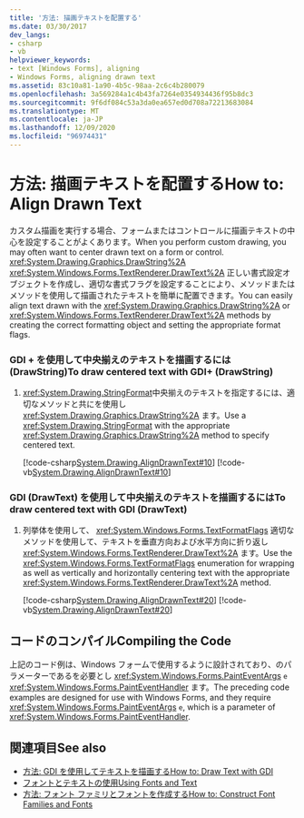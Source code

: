 ```yaml
---
title: '方法: 描画テキストを配置する'
ms.date: 03/30/2017
dev_langs:
- csharp
- vb
helpviewer_keywords:
- text [Windows Forms], aligning
- Windows Forms, aligning drawn text
ms.assetid: 83c10a81-1a90-4b5c-98aa-2c6c4b280079
ms.openlocfilehash: 3a569284a1c4b43fa7264e0354934436f95b8dc3
ms.sourcegitcommit: 9f6df084c53a3da0ea657ed0d708a72213683084
ms.translationtype: MT
ms.contentlocale: ja-JP
ms.lasthandoff: 12/09/2020
ms.locfileid: "96974431"
---
```

# <a name="how-to-align-drawn-text"></a><span data-ttu-id="37acd-102">方法: 描画テキストを配置する</span><span class="sxs-lookup"><span data-stu-id="37acd-102">How to: Align Drawn Text</span></span>
<span data-ttu-id="37acd-103">カスタム描画を実行する場合、フォームまたはコントロールに描画テキストの中心を設定することがよくあります。</span><span class="sxs-lookup"><span data-stu-id="37acd-103">When you perform custom drawing, you may often want to center drawn text on a form or control.</span></span> <span data-ttu-id="37acd-104"><xref:System.Drawing.Graphics.DrawString%2A> <xref:System.Windows.Forms.TextRenderer.DrawText%2A> 正しい書式設定オブジェクトを作成し、適切な書式フラグを設定することにより、メソッドまたはメソッドを使用して描画されたテキストを簡単に配置できます。</span><span class="sxs-lookup"><span data-stu-id="37acd-104">You can easily align text drawn with the <xref:System.Drawing.Graphics.DrawString%2A> or <xref:System.Windows.Forms.TextRenderer.DrawText%2A> methods by creating the correct formatting object and setting the appropriate format flags.</span></span>  
  
### <a name="to-draw-centered-text-with-gdi-drawstring"></a><span data-ttu-id="37acd-105">GDI + を使用して中央揃えのテキストを描画するには (DrawString)</span><span class="sxs-lookup"><span data-stu-id="37acd-105">To draw centered text with GDI+ (DrawString)</span></span>  
  
1. <span data-ttu-id="37acd-106"><xref:System.Drawing.StringFormat>中央揃えのテキストを指定するには、適切なメソッドと共にを使用し <xref:System.Drawing.Graphics.DrawString%2A> ます。</span><span class="sxs-lookup"><span data-stu-id="37acd-106">Use a <xref:System.Drawing.StringFormat> with the appropriate <xref:System.Drawing.Graphics.DrawString%2A> method to specify centered text.</span></span>  
  
     [!code-csharp[System.Drawing.AlignDrawnText#10](~/samples/snippets/csharp/VS_Snippets_Winforms/System.Drawing.AlignDrawnText/CS/Form1.cs#10)]
     [!code-vb[System.Drawing.AlignDrawnText#10](~/samples/snippets/visualbasic/VS_Snippets_Winforms/System.Drawing.AlignDrawnText/VB/Form1.vb#10)]  
  
### <a name="to-draw-centered-text-with-gdi-drawtext"></a><span data-ttu-id="37acd-107">GDI (DrawText) を使用して中央揃えのテキストを描画するには</span><span class="sxs-lookup"><span data-stu-id="37acd-107">To draw centered text with GDI (DrawText)</span></span>  
  
1. <span data-ttu-id="37acd-108">列挙体を使用して、 <xref:System.Windows.Forms.TextFormatFlags> 適切なメソッドを使用して、テキストを垂直方向および水平方向に折り返し <xref:System.Windows.Forms.TextRenderer.DrawText%2A> ます。</span><span class="sxs-lookup"><span data-stu-id="37acd-108">Use the <xref:System.Windows.Forms.TextFormatFlags> enumeration for wrapping as well as vertically and horizontally centering text with the appropriate <xref:System.Windows.Forms.TextRenderer.DrawText%2A> method.</span></span>  
  
     [!code-csharp[System.Drawing.AlignDrawnText#20](~/samples/snippets/csharp/VS_Snippets_Winforms/System.Drawing.AlignDrawnText/CS/Form1.cs#20)]
     [!code-vb[System.Drawing.AlignDrawnText#20](~/samples/snippets/visualbasic/VS_Snippets_Winforms/System.Drawing.AlignDrawnText/VB/Form1.vb#20)]  
  
## <a name="compiling-the-code"></a><span data-ttu-id="37acd-109">コードのコンパイル</span><span class="sxs-lookup"><span data-stu-id="37acd-109">Compiling the Code</span></span>  
 <span data-ttu-id="37acd-110">上記のコード例は、Windows フォームで使用するように設計されており、のパラメーターであるを必要とし <xref:System.Windows.Forms.PaintEventArgs> `e` <xref:System.Windows.Forms.PaintEventHandler> ます。</span><span class="sxs-lookup"><span data-stu-id="37acd-110">The preceding code examples are designed for use with Windows Forms, and they require <xref:System.Windows.Forms.PaintEventArgs> `e`, which is a parameter of <xref:System.Windows.Forms.PaintEventHandler>.</span></span>  
  
## <a name="see-also"></a><span data-ttu-id="37acd-111">関連項目</span><span class="sxs-lookup"><span data-stu-id="37acd-111">See also</span></span>

- [<span data-ttu-id="37acd-112">方法: GDI を使用してテキストを描画する</span><span class="sxs-lookup"><span data-stu-id="37acd-112">How to: Draw Text with GDI</span></span>](how-to-draw-text-with-gdi.md)
- [<span data-ttu-id="37acd-113">フォントとテキストの使用</span><span class="sxs-lookup"><span data-stu-id="37acd-113">Using Fonts and Text</span></span>](using-fonts-and-text.md)
- [<span data-ttu-id="37acd-114">方法: フォント ファミリとフォントを作成する</span><span class="sxs-lookup"><span data-stu-id="37acd-114">How to: Construct Font Families and Fonts</span></span>](how-to-construct-font-families-and-fonts.md)

